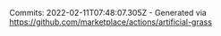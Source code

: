 Commits: 2022-02-11T07:48:07.305Z - Generated via https://github.com/marketplace/actions/artificial-grass
<br>

